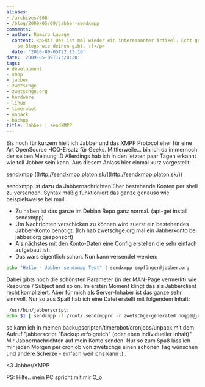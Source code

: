 ```yaml
---
aliases:
- /archives/606
- /blog/2009/05/09/jabber-sendxmpp
comments:
- author: Ramiro Lapage
  content: <p>Hi! Das ist mal wieder ein interessanter Artikel. Echt gut, dass es
    so Blogs wie deinen gibt. :)</p>
  date: '2010-09-05T22:13:16'
date: '2009-05-09T17:28:30'
tags:
- development
- xmpp
- jabber
- zwetschge
- zwetschge.org
- hardware
- linux
- timerobot
- unpack
- backup
title: Jabber | sendXMPP
---
```


Bis noch für kurzem hielt ich Jabber und das XMPP Protocol eher für eine
Art OpenSource -ICQ-Ersatz für Geeks. Mittlerweile... bin ich da immernoch
der selben Meinung :D Allerdings hab ich in den letzten paar Tagen erkannt
wie toll Jabber sein kann. Aus diesem Anlass hier einmal kurz vorgestellt:

sendxmpp ([http://sendxmpp.platon.sk/](http://sendxmpp.platon.sk/))

sendxmpp ist dazu da Jabbernachrichten über bestehende Konten per shell zu
versenden. Syntax mäßig funktioniert das ganze genauso wie beispielsweise
bei mail.

* Zu haben ist das ganze im Debian Repo ganz normal. (apt-get install
  sendxmpp)
* Um Nachrichten verschicken zu können wird zuerst ein bestehendes
  Jabber-Konto benötigt. (Ich hab zwetschge.org mal ein Jabberkonto bei
  jabber.org gesponsort)
* Als nächstes mit den Konto-Daten eine Config erstellen die sehr einfach
  aufgebaut ist:
* Das wars eigentlich schon. Nun kann versendet werden:

``` bash
echo "Hello - Jabber sendxmpp Test" | sendxmpp empfänger@jabber.org
```

Dabei gibts noch die schönsten Parameter (in der MAN-Page vermerkt) wie
Resource / Subject and so on.  Im ersten Moment klingt das als Jabberclient
recht kompliziert. Aber für mich als Server-Inhaber ist das ganze sehr
sinnvoll. Nur so aus Spaß hab ich eine Datei erstellt mit folgendem Inhalt:

``` bash
 /usr/bin/jabberscript:
echo $1 | sendxmpp -f /root/.sendxmpprc -r zwetschge-generated noqqe@jabber.ccc.de
```

so kann ich in meinen backupscripten/timerobot/cronjobs/unpack mit dem
Aufruf "jabberscript "Backup erfolgreich" (oder eben individueller Inhalt)"
Mir Jabbernachrichten auf mein Konto senden. Nur so zum Spaß lass ich mir
jeden Morgen per cronjob von zwetschge einen schönen Tag wünschen und
andere Scherze - einfach weil ichs kann :) .

<3 Jabber/XMPP

PS: Hilfe.. mein PC spricht mit mir O_o
